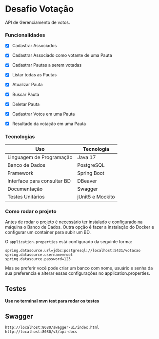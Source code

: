 # Desafio Votação 

API de Gerenciamento de votos.
### Funcionalidades

- [x] Cadastrar Associados
- [x] Cadastrar Associado como votante de uma Pauta
- [x] Cadastrar Pautas a serem votadas
- [x] Listar todas as Pautas
- [x] Atualizar Pauta
- [x] Buscar Pauta
- [x] Deletar Pauta
- [x] Cadastrar Votos em uma Pauta
- [x] Resultado da votação em uma Pauta



### Tecnologias



| Uso                         | Tecnologia       |
| --------------------------- |------------------|
| Linguagem de Programação    | Java 17          |
| Banco de Dados              | PostgreSQL       |
| Framework                   | Spring Boot      |
| Interface para consultar BD | DBeaver          |
| Documentação                | Swagger          |
| Testes Unitários            | jUnit5 e Mockito |



### Como rodar o projeto



Antes de rodar o projeto é necessário ter instalado e configurado na máquina o Banco de Dados. Outra opção é fazer a instalação do Docker e  configurar um container para subir um BD.

O `application.properties` está configurado da seguinte forma:

```properties
spring.datasource.url=jdbc:postgresql://localhost:5431/votacao
spring.datasource.username=root
spring.datasource.password=123
```

Mas se preferir você pode criar um banco com nome, usuário e senha da sua preferencia e alterar essas configurações
no application.properties.

## Testes

#### Use no terminal mvn test para rodar os testes

## Swagger

```
http://localhost:8080/swagger-ui/index.html
http://localhost:8080/v3/api-docs
```
